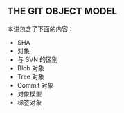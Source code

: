 ## THE GIT OBJECT MODEL
本讲包含了下面的内容：

 * SHA
 * 对象
 * 与 SVN 的区别
 * Blob 对象
 * Tree 对象
 * Commit 对象
 * 对象模型
 * 标签对象

